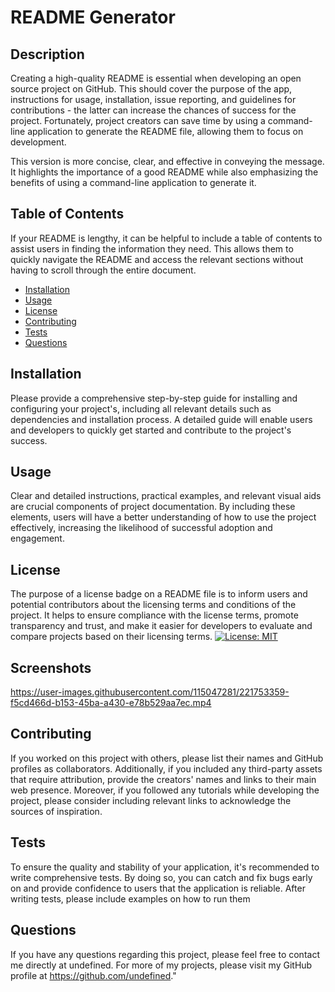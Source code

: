 # README Generator

  ## Description
  Creating a high-quality README is essential when developing an open source project on GitHub. This should cover the purpose of the app, instructions for usage, installation, issue reporting, and guidelines for contributions - the latter can increase the chances of success for the project. Fortunately, project creators can save time by using a command-line application to generate the README file, allowing them to focus on development.
  
  This version is more concise, clear, and effective in conveying the message. It highlights the importance of a good README while also emphasizing the benefits of using a command-line application to generate it.

  ## Table of Contents
  If your README is lengthy, it can be helpful to include a table of contents to assist users in finding the information they need. This allows them to quickly navigate the README and access the relevant sections without having to scroll through the entire document.

  * [Installation](#installation)
  * [Usage](#usage)
  * [License](#license)
  * [Contributing](#contributing)
  * [Tests](#tests)
  * [Questions](#questions)

  ## Installation
  Please provide a comprehensive step-by-step guide for installing and configuring your project's, including all relevant details such as dependencies and installation process. A detailed guide will enable users and developers to quickly get started and contribute to the project's success.

  ## Usage
  Clear and detailed instructions, practical examples, and relevant visual aids are crucial components of project documentation. By including these elements, users will have a better understanding of how to use the project effectively, increasing the likelihood of successful adoption and engagement.

  ## License
  The purpose of a license badge on a README file is to inform users and potential contributors about the licensing terms and conditions of the project. It helps to ensure compliance with the license terms, promote transparency and trust, and make it easier for developers to evaluate and compare projects based on their licensing terms.
  [![License: MIT](https://img.shields.io/badge/License-MIT-yellow.svg)](https://opensource.org/licenses/MIT)
  

  ## Screenshots
  
https://user-images.githubusercontent.com/115047281/221753359-f5cd466d-b153-45ba-a430-e78b529aa7ec.mp4


  ## Contributing
  If you worked on this project with others, please list their names and GitHub profiles as collaborators. Additionally, if you included any third-party assets that require attribution, provide the creators' names and links to their main web presence. Moreover, if you followed any tutorials while developing the project, please consider including relevant links to acknowledge the sources of inspiration.

  ## Tests
  To ensure the quality and stability of your application, it's recommended to write comprehensive tests. By doing so, you can catch and fix bugs early on and provide confidence to users that the application is reliable. After writing tests, please include examples on how to run them

  ## Questions
  If you have any questions regarding this project, please feel free to contact me directly at undefined. 
  For more of my projects, please visit my GitHub profile at https://github.com/undefined."
